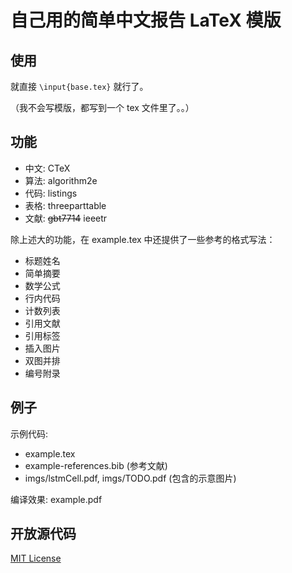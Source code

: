 自己用的简单中文报告 LaTeX 模版
===

## 使用

就直接 `\input{base.tex}` 就行了。

（我不会写模版，都写到一个 tex 文件里了。。）

## 功能

- 中文: CTeX
- 算法: algorithm2e
- 代码: listings
- 表格: threeparttable
- 文献: ~~gbt7714~~ ieeetr

除上述大的功能，在 example.tex 中还提供了一些参考的格式写法：

- 标题姓名
- 简单摘要
- 数学公式
- 行内代码
- 计数列表
- 引用文献
- 引用标签
- 插入图片
- 双图并排
- 编号附录

## 例子

示例代码:

 - example.tex
 - example-references.bib (参考文献)
 - imgs/lstmCell.pdf, imgs/TODO.pdf (包含的示意图片)

编译效果: example.pdf

## 开放源代码

[MIT License](LICENSE)
